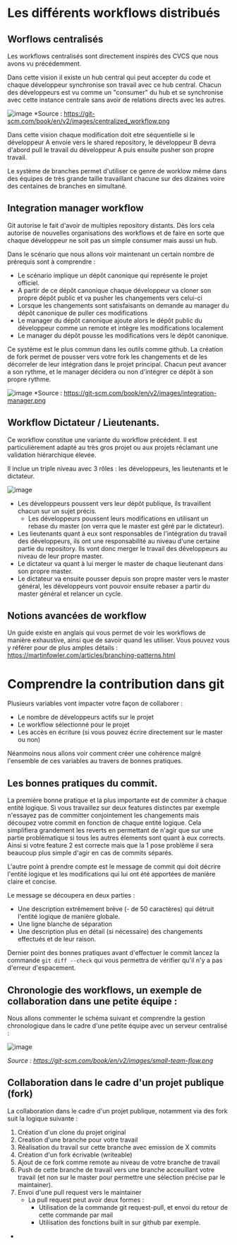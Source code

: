 # Les différents workflows distribués

## Worflows centralisés

Les workflows centralisés sont directement inspirés des CVCS que nous avons vu précédemment. 

Dans cette vision il existe un hub central qui peut accepter du code et chaque développeur synchronise son travail avec ce hub central. Chacun des développeurs est vu comme un "consumer" du hub et se synchronise avec cette instance centrale sans avoir de relations directs avec les autres. 

![image](https://git-scm.com/book/en/v2/images/centralized_workflow.png)
*Source : https://git-scm.com/book/en/v2/images/centralized_workflow.png

Dans cette vision chaque modification doit etre séquentielle si le développeur A envoie vers le shared repository, le développeur B devra d'abord pull le travail du développeur A puis ensuite pusher son propre travail.

Le système de branches permet d'utiliser ce genre de worklow même dans des équipes de très grande taille travaillant chacune sur des dizaines voire des centaines de branches en simultané. 

## Integration manager workflow

Git autorise le fait d'avoir de multiples repository distants. Dès lors cela autorise de nouvelles organisations des workflows et de faire en sorte que chaque développeur ne soit pas un simple consumer mais aussi un hub. 

Dans le scénario que nous allons voir maintenant un certain nombre de prérequis sont à comprendre : 

- Le scénario implique un dépôt canonique qui représente le projet officiel. 
- A partir de ce dépôt canonique chaque développeur va cloner son propre dépôt public et va pusher les changements vers celui-ci
- Lorsque les changements sont satisfaisants on demande au manager du dépôt canonique de puller ces modifications
- Le manager du dépôt canonique ajoute alors le dépôt public du développeur comme un remote et intègre les modifications localement
- Le manager du dépôt pousse les modifications vers le dépôt canonique. 

Ce système est le plus commun dans les outils comme github. La création de fork permet de pousser vers votre fork les changements et de les décorreler de leur intégration dans le projet principal. Chacun peut avancer a son rythme, et le manager décidera ou non d'intégrer ce dépôt à son propre rythme. 

![image](https://git-scm.com/book/en/v2/images/integration-manager.png)
*Source : https://git-scm.com/book/en/v2/images/integration-manager.png

## Workflow Dictateur / Lieutenants. 

Ce workflow constitue une variante du workflow précédent. Il est particulièrement adapté au très gros projet ou aux projets réclamant une validation hiérarchique élevée. 

Il inclue un triple niveau avec 3 rôles : les développeurs, les lieutenants et le dictateur. 

![image](https://git-scm.com/book/en/v2/images/benevolent-dictator.png)

- Les développeurs poussent vers leur dépôt publique, ils travaillent chacun sur un sujet précis. 
  - Les développeurs poussent leurs modifications en utilisant un rebase du master (on verra que le master est géré par le dictateur). 
- Les lieutenants quant à eux sont responsables de l'intégration du travail des développeurs, ils ont une responsabilité au niveau d'une certaine partie du repository. Ils vont donc merger le travail des développeurs au niveau de leur propre master.
- Le dictateur va quant à lui merger le master de chaque lieutenant dans son propre master.
- Le dictateur va ensuite pousser depuis son propre master vers le master général, les développeurs vont pouvoir ensuite rebaser a partir du master général et relancer un cycle. 

## Notions avancées de workflow

Un guide existe en anglais qui vous permet de voir les workflows de manière exhaustive, ainsi que de savoir quand les utiliser. Vous pouvez vous y référer pour de plus amples détails : https://martinfowler.com/articles/branching-patterns.html


# Comprendre la contribution dans git

Plusieurs variables vont impacter votre façon de collaborer : 

- Le nombre de développeurs actifs sur le projet
- Le workflow sélectionné pour le projet
- Les accès en écriture (si vous pouvez écrire directement sur le master ou non)

Néanmoins nous allons voir comment créer une cohérence malgré l'ensemble de ces variables au travers de bonnes pratiques. 

## Les bonnes pratiques du commit. 

La première bonne pratique et la plus importante est de commiter à chaque entité logique. Si vous travaillez sur deux features distinctes par exemple n'essayez pas de committer conjointement les changements mais découpez votre commit en fonction de chaque entité logique. Cela simplifiera grandement les reverts en permettant de n'agir que sur une partie problématique si tous les autres élements sont quant à eux corrects. Ainsi si votre feature 2 est correcte mais que la 1 pose problème il sera beaucoup plus simple d'agir en cas de commits séparés. 

L'autre point à prendre compte est le message de commit qui doit décrire l'entité logique et les modifications qui lui ont été apportées de manière claire et concise. 

Le message se découpera en deux parties :
- Une description extrêmement brève (- de 50 caractères) qui détruit l'entité logique de manière globale.
- Une ligne blanche de séparation
- Une description plus en détail (si nécessaire) des changements effectués et de leur raison. 

Dernier point des bonnes pratiques avant d'effectuer le commit lancez la commande `git diff --check` qui vous permettra de vérifier qu'il n'y a pas d'erreur d'espacement. 

## Chronologie des workflows, un exemple de collaboration dans une petite équipe : 

Nous allons commenter le schéma suivant et comprendre la gestion chronologique dans le cadre d'une petite équipe avec un serveur centralisé :

![image](https://git-scm.com/book/en/v2/images/small-team-flow.png)

*Source : https://git-scm.com/book/en/v2/images/small-team-flow.png*

## Collaboration dans le cadre d'un projet publique (fork)

La collaboration dans le cadre d'un projet publique, notamment via des fork suit la logique suivante :

1) Création d'un clone du projet original
2) Creation d'une branche pour votre travail
3) Réalisation du travail sur cette branche avec emission de X commits
4) Création d'un fork écrivable (writeable) 
5) Ajout de ce fork comme remote au niveau de votre branche de travail
6) Push de cette branche de travail vers une branche acceuillant votre travail (et non sur le master pour permettre une sélection précise par le maintainer). 
7) Envoi d'une pull request vers le maintainer
   - La pull request peut avoir deux formes :
     - Utilisation de la commande git request-pull, et envoi du retour de cette commande par mail
     - Utilisation des fonctions built in sur github par exemple.
- 

